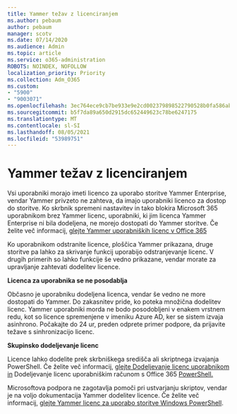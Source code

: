 ```yaml
---
title: Yammer težav z licenciranjem
ms.author: pebaum
author: pebaum
manager: scotv
ms.date: 07/14/2020
ms.audience: Admin
ms.topic: article
ms.service: o365-administration
ROBOTS: NOINDEX, NOFOLLOW
localization_priority: Priority
ms.collection: Adm_O365
ms.custom:
- "5900"
- "9003071"
ms.openlocfilehash: 3ec764ece9cb7be933e9e2cd002379898522790528b0fa586ab501424b00cd7b
ms.sourcegitcommit: b5f7da89a650d2915dc652449623c78be6247175
ms.translationtype: MT
ms.contentlocale: sl-SI
ms.lasthandoff: 08/05/2021
ms.locfileid: "53989751"
---
```

# <a name="yammer-licensing-issues"></a>Yammer težav z licenciranjem

Vsi uporabniki morajo imeti licenco za uporabo storitve Yammer Enterprise, vendar Yammer privzeto ne zahteva, da imajo uporabniki licenco za dostop do storitve. Ko skrbnik spremeni nastavitev in tako blokira Microsoft 365 uporabnikom brez Yammer licenc, uporabniki, ki jim licenca Yammer Enterprise ni bila dodeljena, ne morejo dostopati do Yammer storitve. Če želite več informacij, [glejte Yammer uporabniških licenc v Office 365](https://docs.microsoft.com/yammer/manage-yammer-users/manage-yammer-licenses-in-office-365) 

Ko uporabnikom odstranite licence, ploščica Yammer prikazana, druge storitve pa lahko za skrivanje funkcij uporabijo odstranjevanje licenc. V drugih primerih so lahko funkcije še vedno prikazane, vendar morate za upravljanje zahtevati dodelitev licence.  

**Licenca za uporabnika se ne posodablja**  

Občasno je uporabniku dodeljena licenca, vendar še vedno ne more dostopati do Yammer. Do zakasnitev pride, ko poteka množična dodelitev licenc. Yammer uporabniki morda ne bodo posodobljeni v enakem vrstnem redu, kot so licence spremenjene v imeniku Azure AD, ker se sistem izvaja asinhrono. Počakajte do 24 ur, preden odprete primer podpore, da prijavite težave s sinhronizacijo licenc.  

**Skupinsko dodeljevanje licenc**  

Licence lahko dodelite prek skrbniškega središča ali skriptnega izvajanja PowerShell. Če želite več informacij, [glejte Dodeljevanje licenc uporabnikom in](https://docs.microsoft.com/microsoft-365/admin/manage/assign-licenses-to-users) Dodeljevanje licenc uporabniškim računom s Office 365 [PowerShell.](https://docs.microsoft.com/office365/enterprise/powershell/assign-licenses-to-user-accounts-with-office-365-powershell) 

Microsoftova podpora ne zagotavlja pomoči pri ustvarjanju skriptov, vendar je na voljo dokumentacija Yammer dodelitev licence. Če želite več informacij, [glejte Yammer licenc za uporabo storitve Windows PowerShell](https://docs.microsoft.com/yammer/manage-yammer-users/manage-yammer-licenses-in-office-365#manage-yammer-licenses-by-using-windows-powershell).